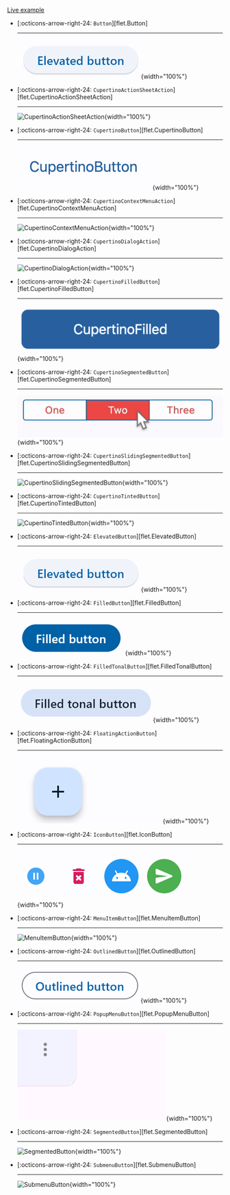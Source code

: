 [Live example](https://flet-controls-gallery.fly.dev/buttons)

<div class="grid cards" markdown>

-   [:octicons-arrow-right-24: `Button`][flet.Button]

    ---
    ![Button](https://raw.githubusercontent.com/flet-dev/flet/main/sdk/python/examples/controls/elevated-button/media/index.png){width="100%"}

-   [:octicons-arrow-right-24: `CupertinoActionSheetAction`][flet.CupertinoActionSheetAction]

    ---
    ![CupertinoActionSheetAction](https://raw.githubusercontent.com/flet-dev/flet/main/sdk/python/examples/controls/cupertino-action-sheet-action/media/index.png){width="100%"}

-   [:octicons-arrow-right-24: `CupertinoButton`][flet.CupertinoButton]

    ---
    ![CupertinoButton](https://raw.githubusercontent.com/flet-dev/flet/main/sdk/python/examples/controls/cupertino-button/media/index.png){width="100%"}

-   [:octicons-arrow-right-24: `CupertinoContextMenuAction`][flet.CupertinoContextMenuAction]

    ---
    ![CupertinoContextMenuAction](https://raw.githubusercontent.com/flet-dev/flet/main/sdk/python/examples/controls/cupertino-context-menu-action/media/index.png){width="100%"}

-   [:octicons-arrow-right-24: `CupertinoDialogAction`][flet.CupertinoDialogAction]

    ---
    ![CupertinoDialogAction](https://raw.githubusercontent.com/flet-dev/flet/main/sdk/python/examples/controls/cupertino-dialog-action/media/index.png){width="100%"}

-   [:octicons-arrow-right-24: `CupertinoFilledButton`][flet.CupertinoFilledButton]

    ---
    ![CupertinoFilledButton](https://raw.githubusercontent.com/flet-dev/flet/main/sdk/python/examples/controls/cupertino-filled-button/media/index.png){width="100%"}

-   [:octicons-arrow-right-24: `CupertinoSegmentedButton`][flet.CupertinoSegmentedButton]

    ---
    ![CupertinoSegmentedButton](https://raw.githubusercontent.com/flet-dev/flet/main/sdk/python/examples/controls/cupertino-segmented-button/media/index.png){width="100%"}

-   [:octicons-arrow-right-24: `CupertinoSlidingSegmentedButton`][flet.CupertinoSlidingSegmentedButton]

    ---
    ![CupertinoSlidingSegmentedButton](https://raw.githubusercontent.com/flet-dev/flet/main/sdk/python/examples/controls/cupertino-sliding-segmented-button/media/index.png){width="100%"}

-   [:octicons-arrow-right-24: `CupertinoTintedButton`][flet.CupertinoTintedButton]

    ---
    ![CupertinoTintedButton](https://raw.githubusercontent.com/flet-dev/flet/main/sdk/python/examples/controls/cupertino-tinted-button/media/index.png){width="100%"}

-   [:octicons-arrow-right-24: `ElevatedButton`][flet.ElevatedButton]

    ---
    ![ElevatedButton](https://raw.githubusercontent.com/flet-dev/flet/main/sdk/python/examples/controls/elevated-button/media/index.png){width="100%"}

-   [:octicons-arrow-right-24: `FilledButton`][flet.FilledButton]

    ---
    ![FilledButton](https://raw.githubusercontent.com/flet-dev/flet/main/sdk/python/examples/controls/filled-button/media/index.png){width="100%"}

-   [:octicons-arrow-right-24: `FilledTonalButton`][flet.FilledTonalButton]

    ---
    ![FilledTonalButton](https://raw.githubusercontent.com/flet-dev/flet/main/sdk/python/examples/controls/filled-tonal-button/media/index.png){width="100%"}

-   [:octicons-arrow-right-24: `FloatingActionButton`][flet.FloatingActionButton]

    ---
    ![FloatingActionButton](https://raw.githubusercontent.com/flet-dev/flet/main/sdk/python/examples/controls/floating-action-button/media/index.png){width="100%"}

-   [:octicons-arrow-right-24: `IconButton`][flet.IconButton]

    ---
    ![IconButton](https://raw.githubusercontent.com/flet-dev/flet/main/sdk/python/examples/controls/icon-button/media/index.png){width="100%"}

-   [:octicons-arrow-right-24: `MenuItemButton`][flet.MenuItemButton]

    ---
    ![MenuItemButton](https://raw.githubusercontent.com/flet-dev/flet/main/sdk/python/examples/controls/menu-item-button/media/index.gif){width="100%"}

-   [:octicons-arrow-right-24: `OutlinedButton`][flet.OutlinedButton]

    ---
    ![OutlinedButton](https://raw.githubusercontent.com/flet-dev/flet/main/sdk/python/examples/controls/outlined-button/media/index.png){width="100%"}

-   [:octicons-arrow-right-24: `PopupMenuButton`][flet.PopupMenuButton]

    ---
    ![PopupMenuButton](https://raw.githubusercontent.com/flet-dev/flet/main/sdk/python/examples/controls/popup-menu-button/media/index.gif){width="100%"}

-   [:octicons-arrow-right-24: `SegmentedButton`][flet.SegmentedButton]

    ---
    ![SegmentedButton](https://raw.githubusercontent.com/flet-dev/flet/main/sdk/python/examples/controls/segmented-button/media/index.gif){width="100%"}

-   [:octicons-arrow-right-24: `SubmenuButton`][flet.SubmenuButton]

    ---
    ![SubmenuButton](https://raw.githubusercontent.com/flet-dev/flet/main/sdk/python/examples/controls/segmented-button/media/index.png){width="100%"}

</div>

